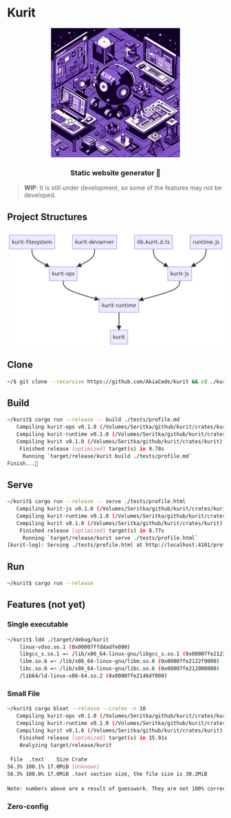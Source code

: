 # Kurit
<div align="center">
  <img src="./assets/logo.png" width="300"/>
  <h3>Static website generator 🚀</h3>
</div>

> **WIP**: It is still under development, so some of the features may not be developed.

## Project Structures
<img src="./assets/mermaid-chart.png" width="530"/>

## Clone
```sh
~/$ git clone --recursive https://github.com/AkiaCode/kurit && cd ./kurit
```

## Build
```sh
~/kurit$ cargo run --release -- build ./tests/profile.md
   Compiling kurit-ops v0.1.0 (/Volumes/Seritka/github/kurit/crates/kurit-ops)
   Compiling kurit-runtime v0.1.0 (/Volumes/Seritka/github/kurit/crates/kurit-runtime)
   Compiling kurit v0.1.0 (/Volumes/Seritka/github/kurit/crates/kurit)
    Finished release [optimized] target(s) in 9.78s
     Running `target/release/kurit build ./tests/profile.md`
Finish...🚀
```

## Serve
```sh
~/kurit$ cargo run --release -- serve ./tests/profile.html
   Compiling kurit-js v0.1.0 (/Volumes/Seritka/github/kurit/crates/kurit-js)
   Compiling kurit-runtime v0.1.0 (/Volumes/Seritka/github/kurit/crates/kurit-runtime)
   Compiling kurit v0.1.0 (/Volumes/Seritka/github/kurit/crates/kurit)
    Finished release [optimized] target(s) in 8.77s
     Running `target/release/kurit serve ./tests/profile.html`
[kurit-log]: Serving ./tests/profile.html at http://localhost:4101/profile.html
```

## Run
```sh
~/kurit$ cargo run --release
```
## Features (not yet)

### Single executable
```sh
~/kurit$ ldd ./target/debug/kurit
	linux-vdso.so.1 (0x00007ffddadfe000)
	libgcc_s.so.1 => /lib/x86_64-linux-gnu/libgcc_s.so.1 (0x00007fe2123e0000)
	libm.so.6 => /lib/x86_64-linux-gnu/libm.so.6 (0x00007fe2122f9000)
	libc.so.6 => /lib/x86_64-linux-gnu/libc.so.6 (0x00007fe212000000)
	/lib64/ld-linux-x86-64.so.2 (0x00007fe2146df000)
```

### Small File
```sh
~/kurit$ cargo bloat --release --crates -n 10
   Compiling kurit-ops v0.1.0 (/Volumes/Seritka/github/kurit/crates/kurit-ops)
   Compiling kurit-runtime v0.1.0 (/Volumes/Seritka/github/kurit/crates/kurit-runtime)
   Compiling kurit v0.1.0 (/Volumes/Seritka/github/kurit/crates/kurit)
    Finished release [optimized] target(s) in 15.91s
    Analyzing target/release/kurit

 File  .text    Size Crate
56.3% 100.1% 17.0MiB [Unknown]
56.3% 100.0% 17.0MiB .text section size, the file size is 30.2MiB

Note: numbers above are a result of guesswork. They are not 100% correct and never will be.
```

### Zero-config

